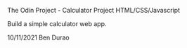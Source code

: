 The Odin Project - Calculator Project HTML/CSS/Javascript

Build a simple calculator web app.

10/11/2021
Ben Durao